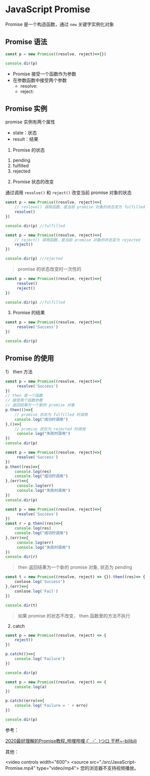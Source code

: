 # JavaScript Promise

Promise 是一个构造函数，通过 `new` 关键字实例化对象

## Promise 语法

```javascript
const p = new Promise((resolve, reject)=>{})

console.dir(p)
```

* Promise 接受一个函数作为参数
* 在参数函数中接受两个参数
     * resolve:
     * reject:

## Promise 实例

promise 实例有两个属性

- state：状态
- result：结果

1) Promise 的状态

1. pending
2. fulfilled
3. rejected

2) Promise 状态的改变

通过调用 `resolve()` 和 `reject()` 改变当前 promise 对象的状态

```javascript
const p = new Promise((resolve, reject)=>{
    // reslove() 调用函数，是当前 promise 对象的状态变为 fulfilled
    resolve()
})

console.dir(p) //fulfilled
```



```javascript
const p = new Promise((resolve, reject)=>{
    // reject() 调用函数，是当前 promise 对象的状态变为 rejected
    reject()
})

console.dir(p) //rejected
```

> promise 的状态改变时一次性的

```javascript
const p = new Promise((resolve, reject)=>{
     resolve()
     reject()
})

console.dir(p) //fulfilled
```

3) Promise 的结果

```javascript
const p = new Promise((resolve, reject)=>{
     resolve('Success')
})

console.dir(p)
```

## Promise 的使用

1） then 方法

```javascript
const p = new Promise((resolve, reject)=>{
     resolve('Success')
})
// then 是一个函数
// 接受两个函数参数
// 返回结果为一个新的 promise 对象
p.then(()=>{
    // promise 状态为 fulfilled 时调用
    console.log("成功时调用")
},()=>{
    // promise 状态为 rejected 时调用
     console.log("失败时调用")
})
console.dir(p)

```

```javascript
const p = new Promise((resolve, reject)=>{
     resolve('Success')
})
p.then((res)=>{
   	console.log(res)
    console.log("成功时调用")
},(err)=>{
     console.log(err)
     console.log("失败时调用")
})
console.dir(p)
```

```javascript
const p = new Promise((resolve, reject)=>{
     resolve('Success')
})
const r = p.then((res)=>{
   	console.log(res)
    console.log("成功时调用")
},(err)=>{
     console.log(err)
     console.log("失败时调用")
})
console.dir(r)
```


> then 返回结果为一个新的 promise 对象, 状态为 pending


```javascript
const t = new Promise((resolve, reject) => {}).then((res)=> {
    conlose.log('Success')
},(err)=>{
    conlose.log('Fail')
})

console.dir(t)
```

> 如果 promise 的状态不改变， then 函数里的方法不执行

2) catch

```javascript
const p = new Promise((resolve, reject) => {
    reject()
})

p.catch(()=>{
    console.log('Failure')
})

console.dir(p)
```

```javascript
const p = new Promise((resolve, reject) => {
    console.log(a)
})

p.catch((erro)=>{
    console.log('Failure = ' + erro)
})

console.dir(p)
```

参考：

[2020最好理解的Promise教程_哔哩哔哩 (゜-゜)つロ 干杯~-bilibili](https://www.bilibili.com/video/BV1454y1R7vj)

其他：

<video controls width="600">
	<source src="./src/JavaScript-Promise.mp4" type="video/mp4">
	您的浏览器不支持视频播放。
</video>
